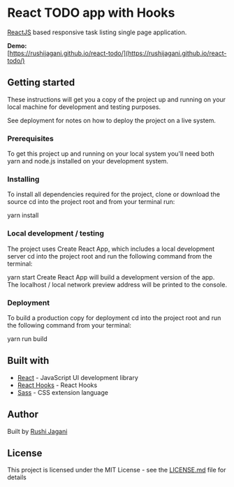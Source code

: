 # React TODO app with Hooks
[ReactJS](https://reactjs.org/) based responsive task listing single page application.

**Demo:**  
[https://rushijagani.github.io/react-todo/](https://rushijagani.github.io/react-todo/)


## Getting started

These instructions will get you a copy of the project up and running on your local machine for development and testing purposes. 

See deployment for notes on how to deploy the project on a live system.
### Prerequisites
To get this project up and running on your local system you'll need both yarn and node.js installed on your development system.

### Installing
To install all dependencies required for the project, clone or download the source cd into the project root and from your terminal run:

yarn install
### Local development / testing
The project uses Create React App, which includes a local development server cd into the project root and run the following command from the terminal:

yarn start
Create React App will build a development version of the app. The localhost / local network preview address will be printed to the console.

### Deployment
To build a production copy for deployment cd into the project root and run the following command from your terminal:

yarn run build


## Built with
- [React](https://reactjs.org/) - JavaScript UI development library
- [React Hooks](https://reactjs.org/docs/hooks-intro.html) - React Hooks
- [Sass](https://sass-lang.com/) - CSS extension language

## Author
Built by [Rushi Jagani](http://rushijagani.github.io/)

## License
This project is licensed under the MIT License - see the [LICENSE.md](https://github.com/binaryjim/react-tasks-app/blob/master/license.txt) file for details
